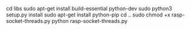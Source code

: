 cd libs
sudo apt-get install build-essential python-dev
sudo python3 setup.py install
sudo apt-get install python-pip
cd ..
sudo chmod +x rasp-socket-threads.py
python rasp-socket-threads.py
